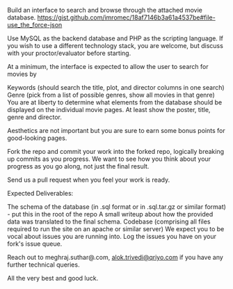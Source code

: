 Build an interface to search and browse through the attached movie database. https://gist.github.com/imromec/18af7146b3a61a4537be#file-use_the_force-json

Use MySQL as the backend database and PHP as the scripting language. If you wish to use a different technology stack, you are welcome, but discuss with your proctor/evaluator before starting.

At a minimum, the interface is expected to allow the user to search for movies by

Keywords (should search the title, plot, and director columns in one search)
Genre (pick from a list of possible genres, show all movies in that genre)
You are at liberty to determine what elements from the database should be displayed on the individual movie pages. At least show the poster, title, genre and director.

Aesthetics are not important but you are sure to earn some bonus points for good-looking pages.

Fork the repo and commit your work into the forked repo, logically breaking up commits as you progress. We want to see how you think about your progress as you go along, not just the final result.

Send us a pull request when you feel your work is ready.

Expected Deliverables:

The schema of the database (in .sql format or in .sql.tar.gz or similar format) - put this in the root of the repo
A small writeup about how the provided data was translated to the final schema.
Codebase (comprising all files required to run the site on an apache or similar server)
We expect you to be vocal about issues you are running into. Log the issues you have on your fork's issue queue.

Reach out to meghraj.suthar@.com, alok.trivedi@qriyo.com if you have any further technical queries.

All the very best and good luck.


